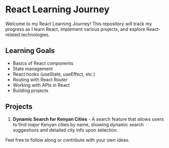 # React Learning Journey

Welcome to my React Learning Journey! This repository will track my progress as I learn React, implement various projects, and explore React-related technologies.

## Learning Goals
- Basics of React components
- State management
- React hooks (useState, useEffect, etc.)
- Routing with React Router
- Working with APIs in React
- Building projects

## Projects
1. **Dynamic Search for Kenyan Cities** - A search feature that allows users to find major Kenyan cities by name, showing dynamic search suggestions and detailed city info upon selection.
<!--2. **[Project Name 2]** - Description of the project-->

Feel free to follow along or contribute with your own ideas.
